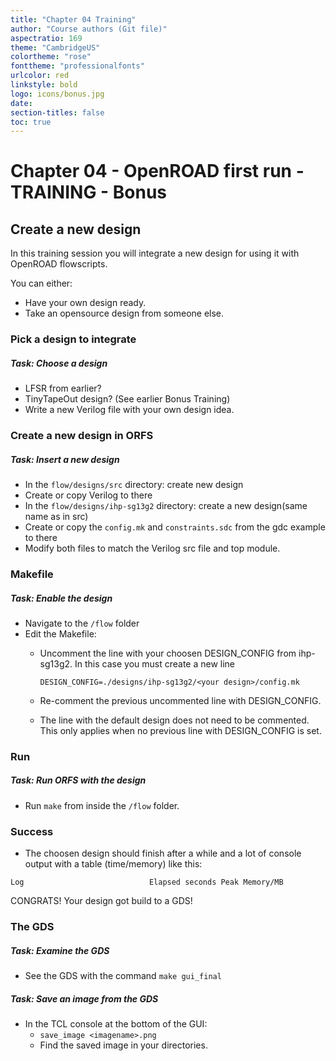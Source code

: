 ```yaml
---
title: "Chapter 04 Training"
author: "Course authors (Git file)"
aspectratio: 169
theme: "CambridgeUS"
colortheme: "rose"
fonttheme: "professionalfonts"
urlcolor: red
linkstyle: bold
logo: icons/bonus.jpg
date:
section-titles: false
toc: true
---
```


# Chapter 04 - OpenROAD first run - TRAINING - Bonus

## Create a new design

In this training session you will integrate a new design for using it with OpenROAD flowscripts.

You can either:

- Have your own design ready.
- Take an opensource design from someone else.

### Pick a design to integrate

##### Task: Choose a design

- LFSR from earlier?
- TinyTapeOut design? (See earlier Bonus Training)
- Write a new Verilog file with your own design idea.

### Create a new design in ORFS

##### Task: Insert a new design

- In the ```flow/designs/src``` directory: create new design
- Create or copy Verilog to there
- In the ```flow/designs/ihp-sg13g2``` directory: create a new design(same name as in src)
- Create or copy the ```config.mk``` and ```constraints.sdc``` from the gdc example to there
- Modify both files to match the Verilog src file and top module.

### Makefile

##### Task: Enable the design

- Navigate to the ```/flow``` folder
- Edit the Makefile:
    * Uncomment the line with your choosen DESIGN_CONFIG from ihp-sg13g2.
    In this case you must create a new line

        ```
        DESIGN_CONFIG=./designs/ihp-sg13g2/<your design>/config.mk
        ```
    
    * Re-comment the previous uncommented line with DESIGN_CONFIG.    
    * The line with the default design does not need to be commented. This only applies when no previous line with DESIGN_CONFIG is set.

### Run

##### Task: Run ORFS with the design

- Run ```make``` from inside the ```/flow``` folder.

### Success

- The choosen design should finish after a while and a lot of console output with a table (time/memory) like this:
```
Log                            Elapsed seconds Peak Memory/MB

``` 

CONGRATS! Your design got build to a GDS!

### The GDS

##### Task: Examine the GDS

- See the GDS with the command ```make gui_final```

##### Task: Save an image from the GDS

- In the TCL console at the bottom of the GUI:
    * ```save_image <imagename>.png```
    * Find the saved image in your directories.